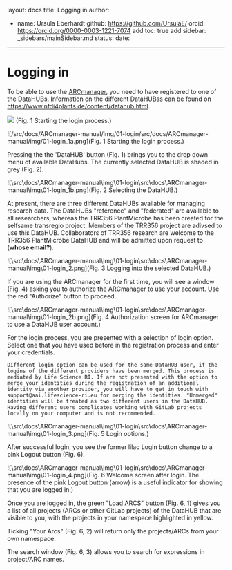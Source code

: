 
layout: docs
title: Logging in
author:
- name: Ursula Eberhardt
  github: https://github.com/UrsulaE/
  orcid: https://orcid.org/0000-0003-1221-7074
add toc: true
add sidebar: _sidebars/mainSidebar.md
status: 
date:
---

# Logging in

To be able to use the [ARCmanager](https://nfdi4plants.de/arcmanager/app/index.html), you need to have registered to one of the DataHUBs. Information on the different DataHUBss can be found on https://www.nfdi4plants.de/content/datahub.html. 

<img src="./img/01-login_1a.png" /> (Fig. 1 Starting the login process.)

![/src/docs/ARCmanager-manual/img/01-login/src/docs/ARCmanager-manual/img/01-login_1a.png](Fig. 1 Starting the login process.)

Pressing the the 'DataHUB' button (Fig. 1) brings you to the drop down menu of available DataHubs. The currently selected DataHUB is shaded in grey (Fig. 2).

![\src\docs\ARCmanager-manual\img\01-login\src\docs\ARCmanager-manual\img\01-login_1b.png](Fig. 2 Selecting the DataHUB.)

At present, there are three different DataHUBs available for managing research data. The DataHUBs "reference" and "federated" are available to all researchers, whereas the TRR356 PlantMicrobe has been created for the selfsame transregio project. Members of the TRR356 project are adivsed to use this DataHUB. Collaborators of TRR356 research are welcome to the TRR356 PlantMicrobe DataHUB and will be admitted upon request to (**whose email?**).

![\src\docs\ARCmanager-manual\img\01-login\src\docs\ARCmanager-manual\img\01-login_2.png](Fig. 3 Logging into the selected DataHUB.)

If you are using the ARCmanager for the first time, you will see a window (Fig. 4) asking you to authorize the ARCmanager to use your account. Use the red "Authorize" button to proceed.

![\src\docs\ARCmanager-manual\img\01-login\src\docs\ARCmanager-manual\img\01-login_2b.png](Fig. 4 Authorization screen for ARCmanager to use a DataHUB user account.)

For the login process, you are presented with a selection of login option. Select one that you have used before in the registration process and enter your credentials. 
    
    Different login option can be used for the same DataHUB user, if the logins of the different providers have been merged. This process is mediated by Life Science RI. If are not presented with the option to merge your identities during the registration of an additional identity via another provider, you will have to get in touch with support@aai.lifescience-ri.eu for merging the identities. "Unmerged" identities will be treated as two different users in the DataHUB. Having different users complicates working with GitLab projects locally on your computer and is not recommended.

![\src\docs\ARCmanager-manual\img\01-login\src\docs\ARCmanager-manual\img\01-login_3.png](Fig. 5 Login options.)

After successful login, you see the former lilac Login button change to a pink Logout button (Fig. 6).

![\src\docs\ARCmanager-manual\img\01-login\src\docs\ARCmanager-manual\img\01-login_4.png](Fig. 6 Welcome screen after login. The presence of the pink Logout button (arrow) is a useful indicator for showing that you are logged in.)

Once you are logged in, the green "Load ARCS" button (Fig. 6, 1) gives you a list of all projects (ARCs or other GitLab projects) of the DataHUB that are visible to you, with the projects in your namespace highlighted in yellow. 

Ticking "Your Arcs" (Fig. 6, 2) will return only the projects/ARCs from your own namespace.

The search window (Fig. 6, 3) allows you to search for expressions in project/ARC names.




